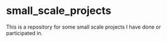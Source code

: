 # small_scale_projects
This is a repository for some small scale projects I have done or participated in.
